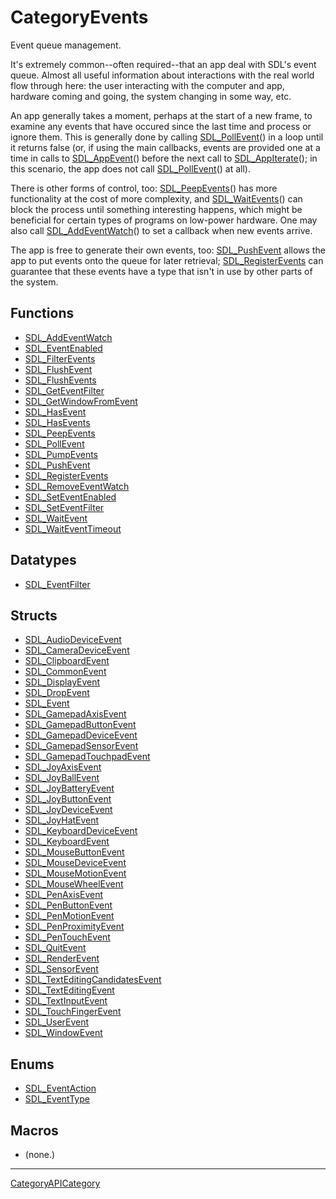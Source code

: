 # CategoryEvents

Event queue management.

It's extremely common--often required--that an app deal with SDL's event
queue. Almost all useful information about interactions with the real world
flow through here: the user interacting with the computer and app, hardware
coming and going, the system changing in some way, etc.

An app generally takes a moment, perhaps at the start of a new frame, to
examine any events that have occured since the last time and process or
ignore them. This is generally done by calling
[SDL_PollEvent](SDL_PollEvent)() in a loop until it returns false (or, if
using the main callbacks, events are provided one at a time in calls to
[SDL_AppEvent](SDL_AppEvent)() before the next call to
[SDL_AppIterate](SDL_AppIterate)(); in this scenario, the app does not call
[SDL_PollEvent](SDL_PollEvent)() at all).

There is other forms of control, too: [SDL_PeepEvents](SDL_PeepEvents)()
has more functionality at the cost of more complexity, and
[SDL_WaitEvents](SDL_WaitEvents)() can block the process until something
interesting happens, which might be beneficial for certain types of
programs on low-power hardware. One may also call
[SDL_AddEventWatch](SDL_AddEventWatch)() to set a callback when new events
arrive.

The app is free to generate their own events, too:
[SDL_PushEvent](SDL_PushEvent) allows the app to put events onto the queue
for later retrieval; [SDL_RegisterEvents](SDL_RegisterEvents) can guarantee
that these events have a type that isn't in use by other parts of the
system.

<!-- END CATEGORY DOCUMENTATION -->

## Functions

<!-- DO NOT HAND-EDIT CATEGORY LISTS, THEY ARE AUTOGENERATED AND WILL BE OVERWRITTEN, BASED ON TAGS IN INDIVIDUAL PAGE FOOTERS. EDIT THOSE INSTEAD. -->
<!-- BEGIN CATEGORY LIST: CategoryEvents, CategoryAPIFunction -->
- [SDL_AddEventWatch](SDL_AddEventWatch)
- [SDL_EventEnabled](SDL_EventEnabled)
- [SDL_FilterEvents](SDL_FilterEvents)
- [SDL_FlushEvent](SDL_FlushEvent)
- [SDL_FlushEvents](SDL_FlushEvents)
- [SDL_GetEventFilter](SDL_GetEventFilter)
- [SDL_GetWindowFromEvent](SDL_GetWindowFromEvent)
- [SDL_HasEvent](SDL_HasEvent)
- [SDL_HasEvents](SDL_HasEvents)
- [SDL_PeepEvents](SDL_PeepEvents)
- [SDL_PollEvent](SDL_PollEvent)
- [SDL_PumpEvents](SDL_PumpEvents)
- [SDL_PushEvent](SDL_PushEvent)
- [SDL_RegisterEvents](SDL_RegisterEvents)
- [SDL_RemoveEventWatch](SDL_RemoveEventWatch)
- [SDL_SetEventEnabled](SDL_SetEventEnabled)
- [SDL_SetEventFilter](SDL_SetEventFilter)
- [SDL_WaitEvent](SDL_WaitEvent)
- [SDL_WaitEventTimeout](SDL_WaitEventTimeout)
<!-- END CATEGORY LIST -->

## Datatypes

<!-- DO NOT HAND-EDIT CATEGORY LISTS, THEY ARE AUTOGENERATED AND WILL BE OVERWRITTEN, BASED ON TAGS IN INDIVIDUAL PAGE FOOTERS. EDIT THOSE INSTEAD. -->
<!-- BEGIN CATEGORY LIST: CategoryEvents, CategoryAPIDatatype -->
- [SDL_EventFilter](SDL_EventFilter)
<!-- END CATEGORY LIST -->

## Structs

<!-- DO NOT HAND-EDIT CATEGORY LISTS, THEY ARE AUTOGENERATED AND WILL BE OVERWRITTEN, BASED ON TAGS IN INDIVIDUAL PAGE FOOTERS. EDIT THOSE INSTEAD. -->
<!-- BEGIN CATEGORY LIST: CategoryEvents, CategoryAPIStruct -->
- [SDL_AudioDeviceEvent](SDL_AudioDeviceEvent)
- [SDL_CameraDeviceEvent](SDL_CameraDeviceEvent)
- [SDL_ClipboardEvent](SDL_ClipboardEvent)
- [SDL_CommonEvent](SDL_CommonEvent)
- [SDL_DisplayEvent](SDL_DisplayEvent)
- [SDL_DropEvent](SDL_DropEvent)
- [SDL_Event](SDL_Event)
- [SDL_GamepadAxisEvent](SDL_GamepadAxisEvent)
- [SDL_GamepadButtonEvent](SDL_GamepadButtonEvent)
- [SDL_GamepadDeviceEvent](SDL_GamepadDeviceEvent)
- [SDL_GamepadSensorEvent](SDL_GamepadSensorEvent)
- [SDL_GamepadTouchpadEvent](SDL_GamepadTouchpadEvent)
- [SDL_JoyAxisEvent](SDL_JoyAxisEvent)
- [SDL_JoyBallEvent](SDL_JoyBallEvent)
- [SDL_JoyBatteryEvent](SDL_JoyBatteryEvent)
- [SDL_JoyButtonEvent](SDL_JoyButtonEvent)
- [SDL_JoyDeviceEvent](SDL_JoyDeviceEvent)
- [SDL_JoyHatEvent](SDL_JoyHatEvent)
- [SDL_KeyboardDeviceEvent](SDL_KeyboardDeviceEvent)
- [SDL_KeyboardEvent](SDL_KeyboardEvent)
- [SDL_MouseButtonEvent](SDL_MouseButtonEvent)
- [SDL_MouseDeviceEvent](SDL_MouseDeviceEvent)
- [SDL_MouseMotionEvent](SDL_MouseMotionEvent)
- [SDL_MouseWheelEvent](SDL_MouseWheelEvent)
- [SDL_PenAxisEvent](SDL_PenAxisEvent)
- [SDL_PenButtonEvent](SDL_PenButtonEvent)
- [SDL_PenMotionEvent](SDL_PenMotionEvent)
- [SDL_PenProximityEvent](SDL_PenProximityEvent)
- [SDL_PenTouchEvent](SDL_PenTouchEvent)
- [SDL_QuitEvent](SDL_QuitEvent)
- [SDL_RenderEvent](SDL_RenderEvent)
- [SDL_SensorEvent](SDL_SensorEvent)
- [SDL_TextEditingCandidatesEvent](SDL_TextEditingCandidatesEvent)
- [SDL_TextEditingEvent](SDL_TextEditingEvent)
- [SDL_TextInputEvent](SDL_TextInputEvent)
- [SDL_TouchFingerEvent](SDL_TouchFingerEvent)
- [SDL_UserEvent](SDL_UserEvent)
- [SDL_WindowEvent](SDL_WindowEvent)
<!-- END CATEGORY LIST -->

## Enums

<!-- DO NOT HAND-EDIT CATEGORY LISTS, THEY ARE AUTOGENERATED AND WILL BE OVERWRITTEN, BASED ON TAGS IN INDIVIDUAL PAGE FOOTERS. EDIT THOSE INSTEAD. -->
<!-- BEGIN CATEGORY LIST: CategoryEvents, CategoryAPIEnum -->
- [SDL_EventAction](SDL_EventAction)
- [SDL_EventType](SDL_EventType)
<!-- END CATEGORY LIST -->

## Macros

<!-- DO NOT HAND-EDIT CATEGORY LISTS, THEY ARE AUTOGENERATED AND WILL BE OVERWRITTEN, BASED ON TAGS IN INDIVIDUAL PAGE FOOTERS. EDIT THOSE INSTEAD. -->
<!-- BEGIN CATEGORY LIST: CategoryEvents, CategoryAPIMacro -->
- (none.)
<!-- END CATEGORY LIST -->

----
[CategoryAPICategory](CategoryAPICategory)


